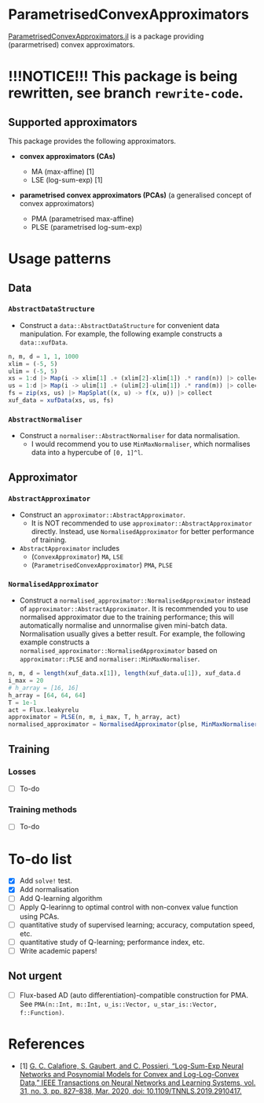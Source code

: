 # ParametrisedConvexApproximators

[ParametrisedConvexApproximators.jl](https://github.com/JinraeKim/ParametrisedConvexApproximators.jl) is a package providing (pararmetrised) convex approximators.

# !!!NOTICE!!! This package is being rewritten, see branch `rewrite-code`.


## Supported approximators
This package provides the following approximators. 
- **convex approximators (CAs)**
    - MA (max-affine) [1]
    - LSE (log-sum-exp) [1]

- **parametrised convex approximators (PCAs)** (a generalised concept of convex approximators)
    - PMA (parametrised max-affine)
    - PLSE (parametrised log-sum-exp)

# Usage patterns
## Data
### `AbstractDataStructure`
- Construct a `data::AbstractDataStructure` for convenient data manipulation. For example, the following example constructs a `data::xufData`.
```julia
n, m, d = 1, 1, 1000
xlim = (-5, 5)
ulim = (-5, 5)
xs = 1:d |> Map(i -> xlim[1] .+ (xlim[2]-xlim[1]) .* rand(n)) |> collect
us = 1:d |> Map(i -> ulim[1] .+ (ulim[2]-ulim[1]) .* rand(m)) |> collect
fs = zip(xs, us) |> MapSplat((x, u) -> f(x, u)) |> collect
xuf_data = xufData(xs, us, fs)
```
### `AbstractNormaliser`
- Construct a `normaliser::AbstractNormaliser` for data normalisation.
    - I would recommend you to use `MinMaxNormaliser`, which normalises data into a hypercube of `[0, 1]^l`.


## Approximator
### `AbstractApproximator`
- Construct an `approximator::AbstractApproximator`.
    - It is NOT recommended to use `approximator::AbstractApproximator` directly. Instead, use `NormalisedApproximator` for better performance of training.
- `AbstractApproximator` includes
    - (`ConvexApproximator`) `MA`, `LSE`
    - (`ParametrisedConvexApproximator`) `PMA`, `PLSE`

### `NormalisedApproximator`
- Construct a `normalised_approximator::NormalisedApproximator` instead of `approximator::AbstractApproximator`.
It is recommended you to use normalised approximator due to the training performance; this will automatically normalise and unnormalise given mini-batch data. Normalisation usually gives a better result.
For example, the following example constructs a `normalised_approximator::NormalisedApproximator` based on `approximator::PLSE` and `normaliser::MinMaxNormaliser`.
```julia
n, m, d = length(xuf_data.x[1]), length(xuf_data.u[1]), xuf_data.d
i_max = 20
# h_array = [16, 16]
h_array = [64, 64, 64]
T = 1e-1
act = Flux.leakyrelu
approximator = PLSE(n, m, i_max, T, h_array, act)
normalised_approximator = NormalisedApproximator(plse, MinMaxNormaliser(xuf_data)),  # Note: MinMaxNormaliser is better than StandardNormalDistributionNormaliser
```

## Training
### Losses
- [ ] To-do

### Training methods
- [ ] To-do



# To-do list
- [x] Add `solve!` test.
- [x] Add normalisation
- [ ] Add Q-learning algorithm
- [ ] Apply Q-learinng to optimal control with non-convex value function using PCAs.
- [ ] quantitative study of supervised learning; accuracy, computation speed, etc.
- [ ] quantitative study of Q-learning; performance index, etc.
- [ ] Write academic papers!

## Not urgent
- [ ] Flux-based AD (auto differentiation)-compatible construction for PMA. See 
`PMA(n::Int, m::Int, u_is::Vector, u_star_is::Vector, f::Function)`.


# References
- [1] [G. C. Calafiore, S. Gaubert, and C. Possieri, “Log-Sum-Exp Neural Networks and Posynomial Models for Convex and Log-Log-Convex Data,” IEEE Transactions on Neural Networks and Learning Systems, vol. 31, no. 3, pp. 827–838, Mar. 2020, doi: 10.1109/TNNLS.2019.2910417.](https://ieeexplore.ieee.org/abstract/document/8715799?casa_token=ptHxee1NJ30AAAAA:etAIY0UkR0yg6YK7mgtEzCzHavM0d6Cos1VNzpn0cw5hbiEnFnAxNDm1rflWjDAOa-iO6xU5Lg)

